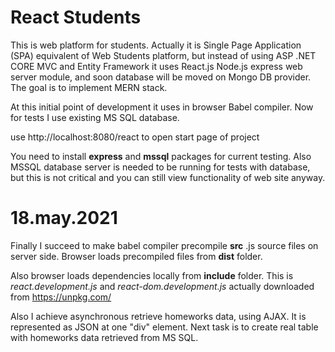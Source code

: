 # React Students

This is web platform for students. Actually it is Single Page Application (SPA) equivalent of Web Students platform, but instead of using ASP .NET CORE MVC and Entity Framework it uses React.js Node.js express web server module, and soon database will be moved on Mongo DB provider. The goal is to implement MERN stack.

At this initial point of development it uses in browser Babel compiler. Now for tests I use existing MS SQL database.

use http://localhost:8080/react to open start page of project

You need to install <b>express</b> and <b>mssql</b> packages for current testing. Also MSSQL database server is needed to be running for tests with database, but this is not critical and you can still view functionality of web site anyway.

# 18.may.2021 

Finally I succeed to make babel compiler precompile <b>src</b> .js source files on server side.
Browser loads precompiled files from <b>dist</b> folder.

Also browser loads dependencies locally from <b>include</b> folder. This is <i>react.development.js</i> and <i>react-dom.development.js</i> actually downloaded from https://unpkg.com/ 

Also I achieve asynchronous retrieve homeworks data, using AJAX. It is represented as JSON at one "div" element. Next task is to create real table with homeworks data retrieved from MS SQL.
